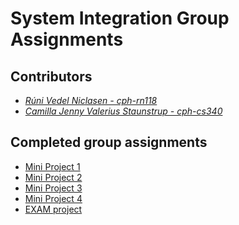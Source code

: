 # System Integration Group Assignments


## Contributors
- _[Rúni Vedel Niclasen - cph-rn118](https://github.com/Runi-VN)_
- _[Camilla Jenny Valerius Staunstrup - cph-cs340](https://github.com/Castau)_

## Completed group assignments
- [Mini Project 1](https://github.com/Hold-Krykke-BA/System_Integration/tree/main/MiniProject1_)
- [Mini Project 2](https://github.com/Hold-Krykke-BA/System_Integration/tree/main/MiniProject2)
- [Mini Project 3](https://github.com/Hold-Krykke-BA/System_Integration/tree/main/MiniProject3)
- [Mini Project 4](https://github.com/Hold-Krykke-BA/System_Integration/tree/main/MiniProject4)
- [EXAM project](https://github.com/Hold-Krykke-BA/System_Integration/tree/main/Examproject)
